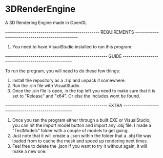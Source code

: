 # 3DRenderEngine
A 3D Rendering Engine made in OpenGL

------------------------------------------------ REQUIREMENTS -------------------------------------------------
1. You need to have VisualStudio installed to run this program.

---------------------------------------------------- GUIDE ----------------------------------------------------

To run the program, you will need to do these few things:
1. Install the repository as a .zip and unpack it somewhere.
2. Run the .sln file with VisualStudio.
3. Once the .sln file is open, in the top left you need to make sure that it is set to "Release" and "x64". Or else the includes wont be found.

---------------------------------------------------- EXTRA ----------------------------------------------------

1. Once you ran the program either through a built EXE or VisualStudio, you can hit the import model button and import any .obj file. I made a "TestModels" folder with a couple of models to get going.
2. Just note that it will create a .json within the folder that a .obj file was loaded from to cache the mesh and speed up rendering next times.
3. Feel free to delete the .json if you want to try it without again, it will make a new one.
